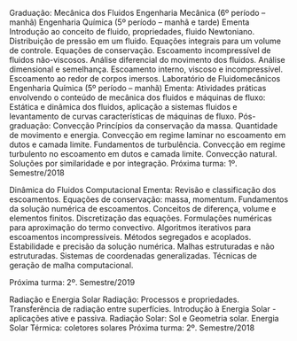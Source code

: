 Graduação:
Mecânica dos Fluidos
Engenharia Mecânica (6º período – manhã)
Engenharia Química (5º período – manhã e tarde)
Ementa
Introdução ao conceito de fluido, propriedades, fluido Newtoniano. Distribuição de pressão em um fluido. Equações integrais para um volume de controle. Equações de conservação. Escoamento incompressível de fluidos não-viscosos. Análise diferencial do movimento dos fluidos. Análise dimensional e semelhança. Escoamento interno, viscoso e incompressível. Escoamento ao redor de corpos imersos.
Laboratório de Fluidomecânicos
Engenharia Química (5º período – manhã)
Ementa:
Atividades práticas envolvendo o conteúdo de mecânica dos fluidos e máquinas de fluxo: Estática e dinâmica dos fluidos, aplicação a sistemas fluidos e levantamento de curvas características de máquinas de fluxo.
Pós-graduação:
Convecção
Princípios da conservação da massa. Quantidade de movimento e energia. Convecção em regime laminar no escoamento em dutos e camada limite. Fundamentos de turbulência. Convecção em regime turbulento no escoamento em dutos e camada limite. Convecção natural. Soluções por similaridade e por integração.
Próxima turma: 1º. Semestre/2018

Dinâmica do Fluidos Computacional
Ementa: Revisão e classificação dos escoamentos. Equações de conservação: massa, momentum. Fundamentos da solução numérica de escoamentos. Conceitos de diferença, volume e elementos finitos. Discretização das equações. Formulações numéricas para aproximação do termo convectivo. Algoritmos iterativos para escoamentos incompressíveis. Métodos segregados e acoplados. Estabilidade e precisão da solução numérica. Malhas estruturadas e não estruturadas. Sistemas de coordenadas generalizadas. Técnicas de geração de malha computacional.

Próxima turma: 2º. Semestre/2019

Radiação e Energia Solar
Radiação: Processos e propriedades. Transferência de radiação entre superfícies. Introdução à Energia Solar - aplicações ative e passiva. Radiação Solar: Sol e Geometria solar. Energia Solar Térmica: coletores solares
Próxima turma: 2º. Semestre/2018
